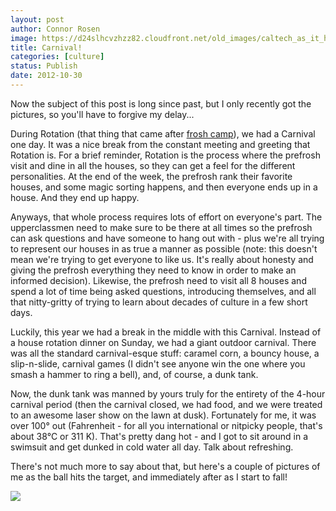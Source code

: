 ```yaml
---
layout: post
author: Connor Rosen
image: https://d24slhcvzhzz82.cloudfront.net/old_images/caltech_as_it_happens/6a0105349b8251970b017ee47b5780970d.jpg
title: Carnival!
categories: [culture]
status: Publish
date: 2012-10-30
---
```


Now the subject of this post is long since past, but I only recently got the pictures, so you'll have to forgive my delay...

During Rotation (that thing that came after [frosh camp](https://caltech.typepad.com/caltech_as_it_happens/2012/10/frosh-camp-2012-challenges-and-choices.html)), we had a Carnival one day. It was a nice break from the constant meeting and greeting that Rotation is. For a brief reminder, Rotation is the process where the prefrosh visit and dine in all the houses, so they can get a feel for the different personalities. At the end of the week, the prefrosh rank their favorite houses, and some magic sorting happens, and then everyone ends up in a house. And they end up happy.

Anyways, that whole process requires lots of effort on everyone's part. The upperclassmen need to make sure to be there at all times so the prefrosh can ask questions and have someone to hang out with - plus we're all trying to represent our houses in as true a manner as possible (note: this doesn't mean we're trying to get everyone to like us. It's really about honesty and giving the prefrosh everything they need to know in order to make an informed decision). Likewise, the prefrosh need to visit all 8 houses and spend a lot of time being asked questions, introducing themselves, and all that nitty-gritty of trying to learn about decades of culture in a few short days.

Luckily, this year we had a break in the middle with this Carnival. Instead of a house rotation dinner on Sunday, we had a giant outdoor carnival. There was all the standard carnival-esque stuff: caramel corn, a bouncy house, a slip-n-slide, carnival games (I didn't see anyone win the one where you smash a hammer to ring a bell), and, of course, a dunk tank.

Now, the dunk tank was manned by yours truly for the entirety of the 4-hour carnival period (then the carnival closed, we had food, and we were treated to an awesome laser show on the lawn at dusk). Fortunately for me, it was over 100° out (Fahrenheit - for all you international or nitpicky people, that's about 38°C or 311 K). That's pretty dang hot - and I got to sit around in a swimsuit and get dunked in cold water all day. Talk about refreshing.

There's not much more to say about that, but here's a couple of pictures of me as the ball hits the target, and immediately after as I start to fall!


![](https://d24slhcvzhzz82.cloudfront.net/old_images/caltech_as_it_happens/6a0105349b8251970b017c32d779fd970b.jpg)
